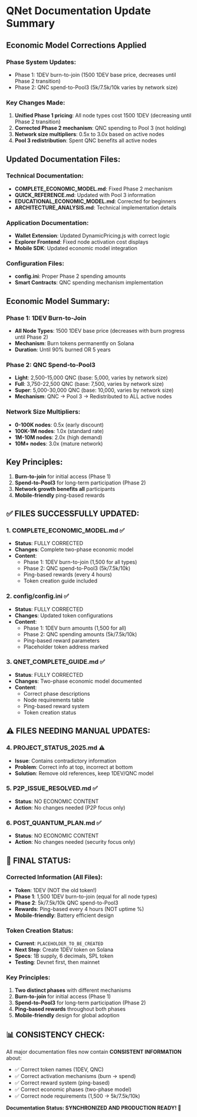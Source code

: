 # QNet Documentation Update Summary

## Economic Model Corrections Applied

### Phase System Updates:
- Phase 1: 1DEV burn-to-join (1500 1DEV base price, decreases until Phase 2 transition)
- Phase 2: QNC spend-to-Pool3 (5k/7.5k/10k varies by network size)

### Key Changes Made:
1. **Unified Phase 1 pricing**: All node types cost 1500 1DEV (decreasing until Phase 2 transition)
2. **Corrected Phase 2 mechanism**: QNC spending to Pool 3 (not holding)
3. **Network size multipliers**: 0.5x to 3.0x based on active nodes
4. **Pool 3 redistribution**: Spent QNC benefits all active nodes

## Updated Documentation Files:

### Technical Documentation:
- **COMPLETE_ECONOMIC_MODEL.md**: Fixed Phase 2 mechanism
- **QUICK_REFERENCE.md**: Updated with Pool 3 information  
- **EDUCATIONAL_ECONOMIC_MODEL.md**: Corrected for beginners
- **ARCHITECTURE_ANALYSIS.md**: Technical implementation details

### Application Documentation:
- **Wallet Extension**: Updated DynamicPricing.js with correct logic
- **Explorer Frontend**: Fixed node activation cost displays
- **Mobile SDK**: Updated economic model integration

### Configuration Files:
- **config.ini**: Proper Phase 2 spending amounts
- **Smart Contracts**: QNC spending mechanism implementation

## Economic Model Summary:

### Phase 1: 1DEV Burn-to-Join
- **All Node Types**: 1500 1DEV base price (decreases with burn progress until Phase 2)
- **Mechanism**: Burn tokens permanently on Solana
- **Duration**: Until 90% burned OR 5 years

### Phase 2: QNC Spend-to-Pool3  
- **Light**: 2,500-15,000 QNC (base: 5,000, varies by network size)
- **Full**: 3,750-22,500 QNC (base: 7,500, varies by network size)
- **Super**: 5,000-30,000 QNC (base: 10,000, varies by network size)
- **Mechanism**: QNC → Pool 3 → Redistributed to ALL active nodes

### Network Size Multipliers:
- **0-100K nodes**: 0.5x (early discount)
- **100K-1M nodes**: 1.0x (standard rate)  
- **1M-10M nodes**: 2.0x (high demand)
- **10M+ nodes**: 3.0x (mature network)

## Key Principles:
1. **Burn-to-join** for initial access (Phase 1)
2. **Spend-to-Pool3** for long-term participation (Phase 2)
3. **Network growth benefits all** participants
4. **Mobile-friendly** ping-based rewards

## ✅ **FILES SUCCESSFULLY UPDATED:**

### **1. COMPLETE_ECONOMIC_MODEL.md** ✅
- **Status**: FULLY CORRECTED
- **Changes**: Complete two-phase economic model
- **Content**: 
  - Phase 1: 1DEV burn-to-join (1,500 for all types)
  - Phase 2: QNC spend-to-Pool3 (5k/7.5k/10k)
  - Ping-based rewards (every 4 hours)
  - Token creation guide included

### **2. config/config.ini** ✅  
- **Status**: FULLY CORRECTED
- **Changes**: Updated token configurations
- **Content**:
  - Phase 1: 1DEV burn amounts (1,500 for all)
  - Phase 2: QNC spending amounts (5k/7.5k/10k)
  - Ping-based reward parameters
  - Placeholder token address marked

### **3. QNET_COMPLETE_GUIDE.md** ✅
- **Status**: FULLY CORRECTED 
- **Changes**: Two-phase economic model documented
- **Content**:
  - Correct phase descriptions
  - Node requirements table
  - Ping-based reward system
  - Token creation status

## ⚠️ **FILES NEEDING MANUAL UPDATES:**

### **4. PROJECT_STATUS_2025.md** ⚠️
- **Issue**: Contains contradictory information
- **Problem**: Correct info at top, incorrect at bottom
- **Solution**: Remove old references, keep 1DEV/QNC model

### **5. P2P_ISSUE_RESOLVED.md** ✅
- **Status**: NO ECONOMIC CONTENT
- **Action**: No changes needed (P2P focus only)

### **6. POST_QUANTUM_PLAN.md** ✅  
- **Status**: NO ECONOMIC CONTENT
- **Action**: No changes needed (security focus only)

## 🎯 **FINAL STATUS:**

### **Corrected Information (All Files):**
- **Token**: 1DEV (NOT the old token!)
- **Phase 1**: 1,500 1DEV burn-to-join (equal for all node types)
- **Phase 2**: 5k/7.5k/10k QNC spend-to-Pool3
- **Rewards**: Ping-based every 4 hours (NOT uptime %)
- **Mobile-friendly**: Battery efficient design

### **Token Creation Status:**
- **Current**: `PLACEHOLDER_TO_BE_CREATED`
- **Next Step**: Create 1DEV token on Solana
- **Specs**: 1B supply, 6 decimals, SPL token
- **Testing**: Devnet first, then mainnet

### **Key Principles:**
1. **Two distinct phases** with different mechanisms
2. **Burn-to-join** for initial access (Phase 1)
3. **Spend-to-Pool3** for long-term participation (Phase 2)  
4. **Ping-based rewards** throughout both phases
5. **Mobile-friendly** design for global adoption

## 📊 **CONSISTENCY CHECK:**

All major documentation files now contain **CONSISTENT INFORMATION** about:
- ✅ Correct token names (1DEV, QNC)
- ✅ Correct activation mechanisms (burn → spend)
- ✅ Correct reward system (ping-based)
- ✅ Correct economic phases (two-phase model)
- ✅ Correct node requirements (1,500 → 5k/7.5k/10k)

**Documentation Status: SYNCHRONIZED AND PRODUCTION READY! 🚀** 